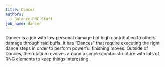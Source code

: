 ```yaml
---
title: Dancer
authors:
  - Balance-DNC-Staff
job_name: dancer
---
```

Dancer is a job with low personal damage but high contribution to others’ damage through raid buffs. It has “Dances" that require executing the right dance steps in order to perform powerful finishing moves. Outside of Dances, the rotation revolves around a simple combo structure with lots of RNG elements to keep things interesting.